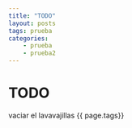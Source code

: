 ```yaml
---
title: "TODO"
layout: posts
tags: prueba
categories: 
    - prueba
    - prueba2
---
```


# TODO
vaciar el lavavajillas
{{ page.tags}}